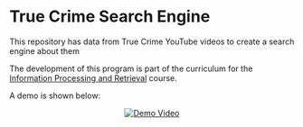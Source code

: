# True Crime Search Engine

This repository has data from True Crime YouTube videos to create a search engine about them

The development of this program is part of the curriculum for the [Information Processing and Retrieval](https://sigarra.up.pt/feup/en/UCURR_GERAL.FICHA_UC_VIEW?pv_ocorrencia_id=540678)
 course.

 A demo is shown below:

<div align="center">
  <a href="https://www.youtube.com/watch?v=X2qK7hU7c0k">
    <img src="https://img.youtube.com/vi/X2qK7hU7c0k/0.jpg" alt="Demo Video">
  </a>
</div>
